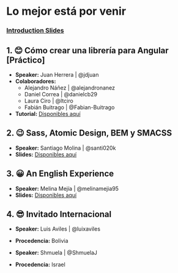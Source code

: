 # Lo mejor está por venir

### [Introduction Slides](http://slides.com/jdjuan/ng-med-3)

## 1. 😊 Cómo crear una librería para Angular [Práctico] 

- **Speaker:** Juan Herrera | @jdjuan
- **Colaboradores:** 
    - Alejandro Náñez | @alejandronanez
    - Daniel Correa | @danielcb29
    - Laura Ciro | @ltciro
    - Fabián Buitrago | @Fabian-Buitrago
- **Tutorial:** [Disponibles aquí](https://github.com/jvandemo/generator-angular2-library/)

## 2. 😉 Sass, Atomic Design, BEM y SMACSS 

- **Speaker:** Santiago Molina | @santi020k
- **Slides:** [Disponibles aquí](https://www.canva.com/design/DACVuWT9OlA/PRCmpsMflHXaYrhMKtL4fQ/view?utm_content=DACVuWT9OlA&utm_campaign=designshare&utm_medium=link&utm_source=sharebutton)

## 3. 😀 An English Experience

- **Speaker:** Melina Mejía | @melinamejia95
- **Slides:** [Disponibles aquí](http://slides.com/melinamejiabedoya/deck)

## 4. 😎 Invitado Internacional

- **Speaker:** Luis Aviles | @luixaviles
- **Procedencia:** Bolivia

- **Speaker:** Shmuela | @ShmuelaJ
- **Procedencia:** Israel
